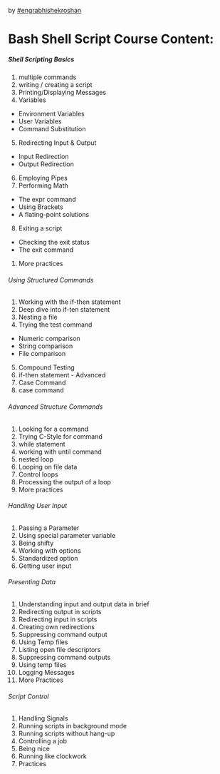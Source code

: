 by [#engrabhishekroshan](https://www.youtube.com/hashtag/engrabhishekroshan)

# Bash Shell Script Course Content:

##### Shell Scripting Basics
1) multiple commands
2) writing / creating a script
3) Printing/Displaying Messages
4) Variables
- Environment Variables
- User Variables
- Command Substitution
5) Redirecting Input & Output
- Input Redirection
- Output Redirection
6) Employing Pipes
7) Performing Math
- The expr command
- Using Brackets
- A flating-point solutions
8) Exiting a script
- Checking the exit status
- The exit command
1) More practices
###### Using Structured Commands
1) Working with the if-then statement
2) Deep dive into if-ten statement
3) Nesting a file
4) Trying the test command
- Numeric comparison
- String comparison
- File comparison
5) Compound Testing
6) if-then statement - Advanced
7) Case Command
8) case command 
###### Advanced Structure Commands
1) Looking for a command
2) Trying C-Style for command
3) while statement 
4) working with until command
5) nested loop
6) Looping on file data
7) Control loops
8) Processing the output of a loop
9) More practices
###### Handling User Input
1) Passing a Parameter
2) Using special parameter variable
3) Being shifty
4) Working with options
5) Standardized option
6) Getting user input
###### Presenting Data
1) Understanding input and output data in brief
2) Redirecting output in scripts
3) Redirecting input in scripts
4) Creating own redirections
5) Suppressing command output
6) Using Temp files
7) Listing open file descriptors
8) Suppressing command outputs
9) Using temp files
10) Logging Messages
11) More Practices
###### Script Control
1) Handling Signals
2) Running scripts in background mode
3) Running scripts without hang-up
4) Controlling a job
5) Being nice
6) Running like clockwork
7) Practices


